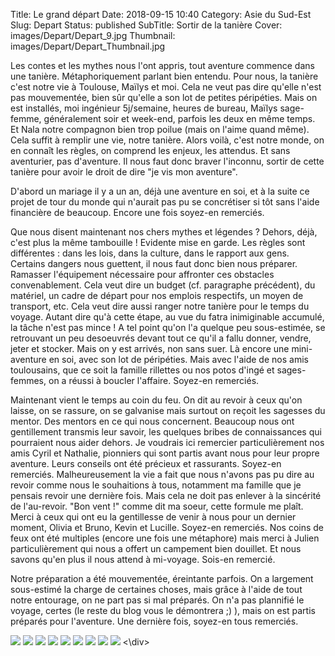 Title: Le grand départ
Date: 2018-09-15 10:40
Category: Asie du Sud-Est
Slug: Depart
Status: published
SubTitle: Sortir de la tanière 
Cover: images/Depart/Depart_9.jpg
Thumbnail: images/Depart/Depart_Thumbnail.jpg

Les contes et les mythes nous l'ont appris, tout aventure commence dans une tanière. Métaphoriquement parlant bien entendu. Pour nous, la tanière c'est notre vie à Toulouse, Maïlys et moi. Cela ne veut pas dire qu'elle n'est pas mouvementée, bien sûr qu'elle a son lot de petites péripéties. Mais on est installés, moi ingénieur 5j/semaine, heures de bureau, Maïlys sage-femme, généralement soir et week-end, parfois les deux en même temps. Et Nala notre compagnon bien trop poilue (mais on l'aime quand même). Cela suffit à remplir une vie, notre tanière. Alors voilà, c'est notre monde, on en connaît les règles, on comprend les enjeux, les attendus. Et sans aventurier, pas d'aventure. Il nous faut donc braver l'inconnu, sortir de cette tanière pour avoir le droit de dire "je vis mon aventure".

D'abord un mariage il y a un an, déjà une aventure en soi, et à la suite ce projet de tour du monde qui n'aurait pas pu se concrétiser si tôt sans l'aide financière de beaucoup. Encore une fois soyez-en remerciés.

Que nous disent maintenant nos chers mythes et légendes ? Dehors, déjà, c'est plus la même tambouille ! Evidente mise en garde. Les règles sont différentes : dans les lois, dans la culture, dans le rapport aux gens. Certains dangers nous guettent, il nous faut donc bien nous préparer. Ramasser l'équipement nécessaire pour affronter ces obstacles convenablement. Cela veut dire un budget (cf. paragraphe précédent), du matériel, un cadre de départ pour nos emplois respectifs, un moyen de transport, etc. Cela veut dire aussi ranger notre tanière pour le temps du voyage. Autant dire qu'à cette étape, au vue du fatra inimiginable accumulé, la tâche n'est pas mince ! A tel point qu'on l'a quelque peu sous-estimée, se retrouvant un peu desoeuvrés devant tout ce qu'il a fallu donner, vendre, jeter et stocker. Mais on y est arrivés, non sans suer. Là encore une mini-aventure en soi, avec son lot de péripéties. Mais avec l'aide de nos amis toulousains, que ce soit la famille rillettes ou nos potos d'ingé et sages-femmes, on a réussi à boucler l'affaire. Soyez-en remerciés.

Maintenant vient le temps au coin du feu. On dit au revoir à ceux qu'on laisse, on se rassure, on se galvanise mais surtout on reçoit les sagesses du mentor. Des mentors en ce qui nous concernent. Beaucoup nous ont gentillement transmis leur savoir, les quelques bribes de connaissances qui pourraient nous aider dehors. Je voudrais ici remercier particulièrement nos amis Cyril et Nathalie, pionniers qui sont partis avant nous pour leur propre aventure. Leurs conseils ont été précieux et rassurants. Soyez-en remerciés.
Malheureusement la vie a fait que nous n'avons pas pu dire au revoir comme nous le souhaitions à tous, notamment ma famille que je pensais revoir une dernière fois. Mais cela ne doit pas enlever à la sincérité de l'au-revoir. "Bon vent !" comme dit ma soeur, cette formule me plaît.
Merci à ceux qui ont eu la gentillesse de venir à nous pour un dernier moment, Olivia et Bruno, Kevin et Lucille. Soyez-en remerciés.
Nos coins de feux ont été multiples (encore une fois une métaphore) mais merci à Julien particulièrement qui nous a offert un campement bien douillet. Et nous savons qu'en plus il nous attend à mi-voyage. Sois-en remercié.

Notre préparation a été mouvementée, éreintante parfois. On a largement sous-estimé la charge de certaines choses, mais grâce à l'aide de tout notre entourage, on ne part pas si mal préparés. On n'a pas plannifié le voyage, certes (le reste du blog vous le démontrera ;) ), mais on est partis préparés pour l'aventure. Une dernière fois, soyez-en tous remerciés.

<div class="galleria" style="margin:auto">
	<img src="images/Depart/Depart_1.jpg">
	<img src="images/Depart/Depart_2.jpg">
	<img src="images/Depart/Depart_3.jpg">
    <img src="images/Depart/Depart_4.jpg">
    <img src="images/Depart/Depart_5.jpg">
    <img src="images/Depart/Depart_6.jpg">
    <img src="images/Depart/Depart_7.jpg">
    <img src="images/Depart/Depart_8.jpg">
    <img src="images/Depart/Depart_9.jpg">
<\div>
<script>
	(function() { 
            Galleria.loadTheme('https://cdnjs.cloudflare.com/ajax/libs/galleria/1.5.7/themes/classic/galleria.classic.min.js');
            Galleria.run('.galleria');
        }());
</script>